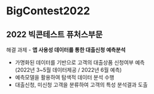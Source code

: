 # BigContest2022
## 2022 빅콘테스트 퓨처스부문    
  
해결 과제 - **앱 사용성 데이터를 통한 대출신청 예측분석**  
* 가명화된 데이터를 기반으로 고객의 대출상품 신청여부 예측  
  (2022년 3~5월 데이터제공 / 2022년 6월 예측)
* 예측모델을 활용하여 탐색적 데이터 분석 수행
* 대출신청, 미신청 고객을 분류하여 고객의 특성 분석결과 도출
